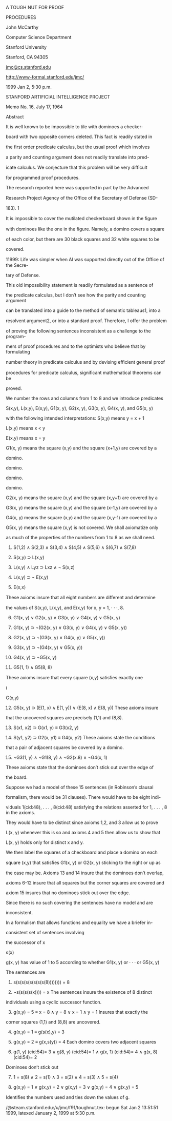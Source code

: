 A TOUGH NUT FOR PROOF

PROCEDURES

John McCarthy

Computer Science Department

Stanford University

Stanford, CA 94305

jmc@cs.stanford.edu

http://www-formal.stanford.edu/jmc/

1999 Jan 2, 5:30 p.m.

STANFORD ARTIFICIAL INTELLIGENCE PROJECT

Memo No. 16, July 17, 1964

Abstract

It is well known to be impossible to tile with dominoes a checker-

board with two opposite corners deleted. This fact is readily stated in

the ﬁrst order predicate calculus, but the usual proof which involves

a parity and counting argument does not readily translate into pred-

icate calculus. We conjecture that this problem will be very diﬃcult

for programmed proof procedures.

The research reported here was supported in part by the Advanced

Research Project Agency of the Oﬃce of the Secretary of Defense (SD-

183). 1

It is impossible to cover the mutilated checkerboard shown in the ﬁgure

with dominoes like the one in the ﬁgure. Namely, a domino covers a square

of each color, but there are 30 black squares and 32 white squares to be

covered.

11999: Life was simpler when AI was supported directly out of the Oﬃce of the Secre-

tary of Defense.

This old impossibility statement is readily formulated as a sentence of

the predicate calculus, but I don’t see how the parity and counting argument

can be translated into a guide to the method of semantic tableaus1, into a

resolvent argument2, or into a standard proof. Therefore, I oﬀer the problem

of proving the following sentences inconsistent as a challenge to the program-

mers of proof procedures and to the optimists who believe that by formulating

number theory in predicate calculus and by devising eﬃcient general proof

procedures for predicate calculus, signiﬁcant mathematical theorems can be

proved.

We number the rows and columns from 1 to 8 and we introduce predicates

S(x,y), L(x,y), E(x,y), G1(x, y), G2(x, y), G3(x, y), G4(x, y), and G5(x, y)

with the following intended interpretations: S(x,y) means y = x + 1

L(x,y) means x < y

E(x,y) means x = y

G1(x, y) means the square (x,y) and the square (x+1,y) are covered by a

domino.

domino.

domino.

domino.

G2(x, y) means the square (x,y) and the square (x,y+1) are covered by a

G3(x, y) means the square (x,y) and the square (x-1,y) are covered by a

G4(x, y) means the square (x,y) and the square (x,y-1) are covered by a

G5(x, y) means the square (x,y) is not covered. We shall axiomatize only

as much of the properties of the numbers from 1 to 8 as we shall need.

1. S(1,2) ∧ S(2,3) ∧ S(3,4) ∧ S(4,5) ∧ S(5,6) ∧ S(6,7) ∧ S(7,8)

2. S(x,y) ⊃ L(x,y)

3. L(x,y) ∧ Lyz ⊃ Lxz ∧ ¬ S(x,z)

4. L(x,y) ⊃ ¬ E(x,y)

5. E(x,x)

These axioms insure that all eight numbers are diﬀerent and determine

the values of S(x,y), L(x,y), and E(x,y) for x, y = 1, · · ·, 8.

6. G1(x, y) ∨ G2(x, y) ∨ G3(x, y) ∨ G4(x, y) ∨ G5(x, y)

7. G1(x, y) ⊃ ¬(G2(x, y) ∨ G3(x, y) ∨ G4(x, y) ∨ G5(x, y))

8. G2(x, y) ⊃ ¬(G3(x, y) ∨ G4(x, y) ∨ G5(x, y))

9. G3(x, y) ⊃ ¬(G4(x, y) ∨ G5(x, y))

10. G4(x, y) ⊃ ¬G5(x, y)

11. G5(1, 1) ∧ G5(8, 8)

These axioms insure that every square (x,y) satisﬁes exactly one

i

G(x,y)

12. G5(x, y) ⊃ (E(1, x) ∧ E(1, y)) ∨ (E(8, x) ∧ E(8, y)) These axioms insure

that the uncovered squares are precisely (1,1) and (8,8).

13. S(x1, x2) ⊃ G(x1, y) ≡ G3(x2, y)

14. S(y1, y2) ⊃ G2(x, y1) ≡ G4(x, y2) These axioms state the conditions

that a pair of adjacent squares be covered by a domino.

15. ¬G3(1, y) ∧ ¬G1(8, y) ∧ ¬G2(x.8) ∧ ¬G4(x, 1)

These axioms state that the dominoes don’t stick out over the edge of

the board.

Suppose we had a model of these 15 sentences (in Robinson’s clausal

formalism, there would be 31 clauses). There would have to be eight indi-

viduals 1(cid:48), . . . , 8(cid:48) satisfying the relations asserted for 1, . . . , 8 in the axioms.

They would have to be distinct since axioms 1,2, and 3 allow us to prove

L(x, y) whenever this is so and axioms 4 and 5 then allow us to show that

L(x, y) holds only for distinct x and y.

We then label the squares of a checkboard and place a domino on each

square (x,y) that satisﬁes G1(x, y) or G2(x, y) sticking to the right or up as

the case may be. Axioms 13 and 14 insure that the dominoes don’t overlap,

axioms 6-12 insure that all squares but the corner squares are covered and

axiom 15 insures that no dominoes stick out over the edge.

Since there is no such covering the sentences have no model and are

inconsistent.

In a formalism that allows functions and equality we have a briefer in-

consistent set of sentences involving

the successor of x

s(x)

g(x, y) has value of 1 to 5 according to whether G1(x, y) or · · · or G5(x, y)

The sentences are

1. s(s(s(s(s(s(s(s(8)))))))) = 8

2. ¬s(s(s(s(x)))) = x The sentences insure the existence of 8 distinct

individuals using a cyclic successor function.

3. g(x,y) = 5 ≡ x = 8 ∧ y = 8 ∨ x = 1 ∧ y = 1 Insures that exactly the

corner squares (1,1) and (8,8) are uncovered.

4. g(x,y) = 1 ≡ g(s(x),y) = 3

5. g(x,y) = 2 ≡ g(x,s(y)) = 4 Each domino covers two adjacent squares

6. g(1, y) (cid:54)= 3 ∧ g(8, y) (cid:54)= 1 ∧ g(x, 1) (cid:54)= 4 ∧ g(x, 8) (cid:54)= 2

Dominoes don’t stick out

7. 1 = s(8) ∧ 2 = s(1) ∧ 3 = s(2) ∧ 4 = s(3) ∧ 5 = s(4)

8. g(x,y) = 1 ∨ g(x,y) = 2 ∨ g(x,y) = 3 ∨ g(x,y) = 4 ∨ g(x,y) = 5

Identiﬁes the numbers used and ties down the values of g.

/@steam.stanford.edu:/u/jmc/f91/toughnut.tex: begun Sat Jan 2 13:51:51 1999, latexed January 2, 1999 at 5:30 p.m.

